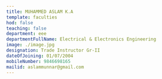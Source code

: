 ```yaml
---
title: MUHAMMED ASLAM K.A
template: faculties
hod: false
teaching: false
department: eee
departmentFullName: Electrical & Electronics Engineering
image: ./image.jpg
designation: Trade Instructor Gr-II
dateOfJoining: 01/07/2004
mobileNumber: 9846698165
mailid: aslammunnar@gmail.com
---
```

